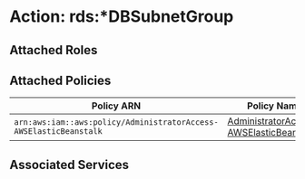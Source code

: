 # Action: rds:*DBSubnetGroup

## Attached Roles

## Attached Policies

| Policy ARN | Policy Name |
|------------|-------------|
| `arn:aws:iam::aws:policy/AdministratorAccess-AWSElasticBeanstalk` | [AdministratorAccess-AWSElasticBeanstalk](../policies.md#administratoraccess-awselasticbeanstalk) |

## Associated Services

